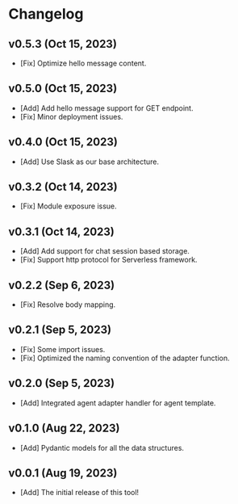 # Changelog

## v0.5.3 (Oct 15, 2023)
* [Fix] Optimize hello message content.

## v0.5.0 (Oct 15, 2023)
* [Add] Add hello message support for GET endpoint.
* [Fix] Minor deployment issues.

## v0.4.0 (Oct 15, 2023)
* [Add] Use Slask as our base architecture.

## v0.3.2 (Oct 14, 2023)
* [Fix] Module exposure issue.

## v0.3.1 (Oct 14, 2023)
* [Add] Add support for chat session based storage.
* [Fix] Support http protocol for Serverless framework.

## v0.2.2 (Sep 6, 2023)
* [Fix] Resolve body mapping.

## v0.2.1 (Sep 5, 2023)
* [Fix] Some import issues.
* [Fix] Optimized the naming convention of the adapter function.

## v0.2.0 (Sep 5, 2023)
* [Add] Integrated agent adapter handler for agent template.

## v0.1.0 (Aug 22, 2023)
* [Add] Pydantic models for all the data structures.

## v0.0.1 (Aug 19, 2023)
* [Add] The initial release of this tool!
